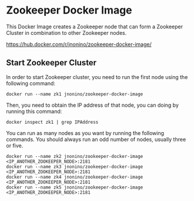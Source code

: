 # Zookeeper Docker Image

This Docker Image creates a Zookeeper node that can form a Zookeeper Cluster in combination to other Zookeeper nodes.

https://hub.docker.com/r/jnonino/zookeeper-docker-image/

## Start Zookeeper Cluster

In order to start Zookeeper cluster, you need to run the first node using the following command:

    docker run --name zk1 jnonino/zookeeper-docker-image

Then, you need to obtain the IP address of that node, you can doing by running this command:

    docker inspect zk1 | grep IPAddress  

You can run as many nodes as you want by running the following commands. You should always run an odd number of nodes, usually three or five.

    docker run --name zk2 jnonino/zookeeper-docker-image <IP_ANOTHER_ZOOKEEPER_NODE>:2181  
    docker run --name zk3 jnonino/zookeeper-docker-image <IP_ANOTHER_ZOOKEEPER_NODE>:2181  
    docker run --name zk4 jnonino/zookeeper-docker-image <IP_ANOTHER_ZOOKEEPER_NODE>:2181  
    docker run --name zk5 jnonino/zookeeper-docker-image <IP_ANOTHER_ZOOKEEPER_NODE>:2181  

